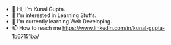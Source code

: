 - 👋 Hi, I’m Kunal Gupta.
- 👀 I’m interested in Learning Stuffs.
- 🌱 I’m currently learning Web Developing.
- 📫 How to reach me https://www.linkedin.com/in/kunal-gupta-1b67151ba/

<!---
Kunalgup007/Kunalgup007 is a ✨ special ✨ repository because its `README.md` (this file) appears on your GitHub profile.
You can click the Preview link to take a look at your changes.
--->
